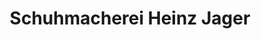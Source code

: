 ---
title: "Schuhmacherei Heinz Jager"
url: /saarbruecken/schuhmacherei-heinz-jager/
shop: Schuhe
---